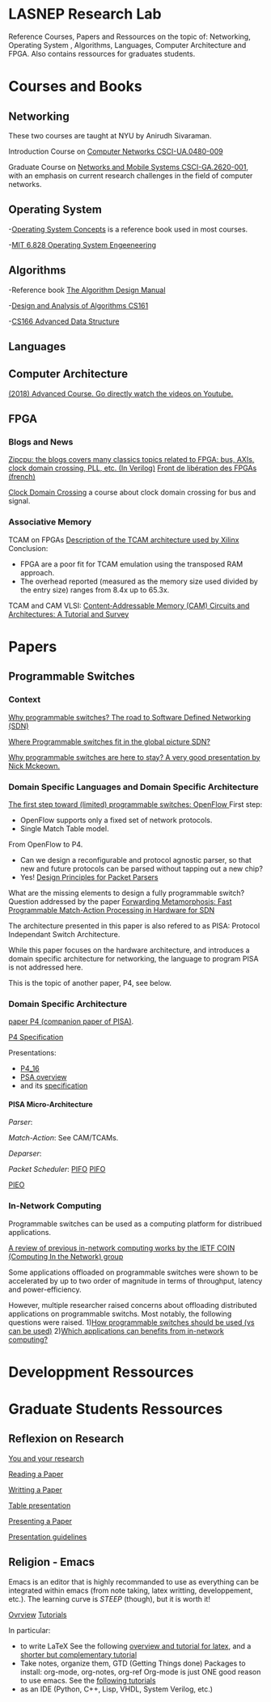 # LASNEP Research Lab 
Reference Courses, Papers and Ressources on the topic of: Networking, Operating System , Algorithms, Languages, Computer Architecture and FPGA. Also contains ressources for graduates students. 


# Courses and Books 

## Networking

These two courses are taught at NYU by Anirudh Sivaraman.

Introduction Course on [Computer Networks CSCI-UA.0480-009](https://cs.nyu.edu/courses/fall17/CSCI-UA.0480-009/)

Graduate Course on [Networks and Mobile Systems CSCI-GA.2620-001](https://cs.nyu.edu/courses/spring18/CSCI-GA.2620-001/), with an emphasis on current research challenges in the field of computer networks.


## Operating System

-[Operating System Concepts](http://iips.icci.edu.iq/images/exam/Abraham-Silberschatz-Operating-System-Concepts---9th2012.12.pdf) is a reference book used in most courses.

-[MIT 6.828 Operating System Engeeneering](https://pdos.csail.mit.edu/6.828/2018/schedule.html)


## Algorithms 

-Reference book [The Algorithm Design Manual](http://mimoza.marmara.edu.tr/~msakalli/cse706_12/SkienaTheAlgorithmDesignManual.pdf)

-[Design and Analysis of Algorithms CS161](http://web.stanford.edu/class/cs161/)

-[CS166 Advanced Data Structure](http://web.stanford.edu/class/cs166/)





## Languages


## Computer Architecture

[(2018) Advanced Course. Go directly watch the videos on Youtube. ](https://safari.ethz.ch/architecture/fall2018/doku.php)



## FPGA

### Blogs and News
[Zipcpu: the blogs covers many classics topics related to FPGA: bus, AXIs, clock domain crossing, PLL, etc. (In Verilog)](https://zipcpu.com)
[Front de libération des FPGAs (french)](http://www.fabienm.eu/flf/)

[Clock Domain Crossing](http://www.sunburst-design.com/papers/CummingsSNUG2008Boston_CDC.pdf) a course about clock domain crossing for bus and signal.

### Associative Memory

TCAM on FPGAs
[Description of the TCAM architecture used by Xilinx](https://dl.acm.org/citation.cfm?id=2537867)
Conclusion:
- FPGA are a poor fit for TCAM emulation using the transposed RAM approach.
- The overhead reported (measured as the memory size used divided by the entry size) ranges from 8.4x up to 65.3x.

TCAM and CAM VLSI:
[Content-Addressable Memory (CAM) Circuits and Architectures: A Tutorial and Survey](https://s3.amazonaws.com/academia.edu.documents/31232313/Pagiamtzis_CAM_JSSC_2006.pdf?response-content-disposition=inline%3B%20filename%3DContent-addressable_memory_CAM_circuits.pdf&X-Amz-Algorithm=AWS4-HMAC-SHA256&X-Amz-Credential=AKIAIWOWYYGZ2Y53UL3A%2F20190702%2Fus-east-1%2Fs3%2Faws4_request&X-Amz-Date=20190702T180548Z&X-Amz-Expires=3600&X-Amz-SignedHeaders=host&X-Amz-Signature=afdb37be6159be6af242a9f35185ed7fef58ad0805d6bab6e8be12c0378c2d74)

# Papers

## Programmable Switches 


### Context

[Why programmable switches? The road to Software Defined Networking (SDN)](https://www.cs.princeton.edu/courses/archive/fall13/cos597E/papers/sdnhistory.pdf)


[Where Programmable switches fit in the global picture SDN?](https://www.youtube.com/watch?v=YHeyuD89n1Y)


[Why programmable switches are here to stay? A very good presentation by Nick Mckeown.](https://www.youtube.com/watch?v=8ie0FcsN07U)

### Domain Specific Languages and Domain Specific Architecture

[The first step toward (limited) programmable switches: OpenFlow
](http://ccr.sigcomm.org/online/files/p69-v38n2n-mckeown.pdf)
First step: 
  - OpenFlow supports only a fixed set of network protocols. 
  - Single Match Table model.
  
From OpenFlow to P4.
- Can we design a reconfigurable and protocol agnostic parser, so that new and future protocols can be parsed without tapping out a new chip? 
 - Yes! [Design Principles for Packet Parsers](http://ccr.sigcomm.org/online/files/p69-v38n2n-mckeown.pdf)
 
 What are the missing elements to design a fully programmable switch?
 Question addressed by the paper [Forwarding Metamorphosis: Fast Programmable Match-Action Processing in Hardware for SDN](https://www3.cs.stonybrook.edu/~vyas/teaching/CSE_690-01/Fall13/papers/switchdesign.pdf)
 
The architecture presented in this paper is also refered to as PISA: Protocol Independant Switch Architecture.
 
 While this paper focuses on the hardware architecture, and introduces a domain specific architecture for networking, the language to program PISA is not addressed here.  

This is the topic of another paper, P4, see below.

### Domain Specific Architecture 

[paper P4 (companion paper of PISA)](https://arxiv.org/pdf/1312.1719.pdf).

[P4 Specification](https://p4.org/specs/)

Presentations:
- [P4_16](https://www.hotchips.org/wp-content/uploads/hc_archives/hc29/HC29.20-Tutorials-Pub/HC29.20.1-P4-Soft-Net-Pub/HC29.21.100-P4-Tutorial.pdf)
- [PSA overview](https://p4.org/assets/p4-ws-2017-p4-architectures.pdf) 
- and its [specification](https://p4.org/p4-spec/docs/PSA.html) 





#### PISA Micro-Architecture 

*Parser*:

*Match-Action*: See CAM/TCAMs.


*Deparser*:

*Packet Scheduler*:
[PIFO](https://people.csail.mit.edu/suvinay/pubs/2015.sched.hotnets.pdf)
[PIFO](https://cs.nyu.edu/~anirudh/pifo-sigcomm.pdf)

[PIEO](http://www.cs.cornell.edu/~vishal/papers/pieo_2019.pdf)

### In-Network Computing

Programmable switches can be used as a computing platform for distribued applications. 

[A review of previous in-network computing works by the IETF COIN (Computing In the Network) group](https://tools.ietf.org/pdf/draft-he-coin-datacenter-00.pdf)

Some applications offloaded on programmable switches were shown to be accelerated by up to two order of magnitude in terms of throughput, latency and power-efficiency.

However, multiple researcher raised concerns about offloading distributed applications on programmable switchs. Most notably, the following questions were raised.
1)[How programmable switches should be used (vs can be used)](https://people.eecs.berkeley.edu/~apanda/assets/papers/LoadBalancing.pdf)
2)[Which applications can benefits from in-network computing?](https://drkp.net/papers/innetwork-hotos19.pdf)



# Developpment Ressources 

# Graduate Students Ressources

## Reflexion on Research

[You and your research](https://www.site.uottawa.ca/~yymao/misc/Hamming_kaiser.html)

[Reading a Paper](https://blizzard.cs.uwaterloo.ca/keshav/home/Papers/data/07/paper-reading.pdf)

[Writting a Paper](https://www.microsoft.com/en-us/research/academic-program/write-great-research-paper/)

[Table presentation](https://inf.ethz.ch/personal/markusp/teaching/guides/guide-tables.pdf)

[Presenting a Paper](https://www.microsoft.com/en-us/research/academic-program/give-great-research-talk/)

[Presentation guidelines](https://users.ece.cmu.edu/~pueschel/teaching/guides/guide-presentations.pdf)

## Religion - Emacs
Emacs is an editor that is highly recommanded to use as everything can be integrated within emacs (from note taking, latex writting, developpement, etc.). The learning curve is *STEEP* (though), but it is worth it!

[Ovrview](https://www.gnu.org/software/emacs/tour/index.html)
[Tutorials](http://www.jesshamrick.com/2012/09/10/absolute-beginners-guide-to-emacs/)


In particular:
- to write LaTeX
  See the following [overview and tutorial for latex](https://nasseralkmim.github.io/notes/2016/08/21/my-latex-environment/#orgaa3b19e), and a [shorter but complementary tutorial](https://piotr.is/2010/emacs-as-the-ultimate-latex-editor/)
- Take notes, organize them, GTD (Getting Things done)
  Packages to install: org-mode, org-notes, org-ref
  Org-mode is just ONE good reason to use emacs. See the [following tutorials](https://orgmode.org/worg/org-tutorials/)
- as an IDE (Python, C++, Lisp, VHDL, System Verilog, etc.)




